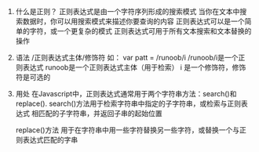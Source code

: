 1. 什么是正则？ 
    正则表达式是由一个字符序列形成的搜索模式
    当你在文本中搜索数据时，你可以用搜索模式来描述你要查询的内容
    正则表达式可以是一个简单的字符，或一个更复杂的模式
    正则表达式可用于所有文本搜索和文本替换的操作
2. 语法
     /正则表达式主体/修饰符
     如：
        var patt = /runoob/i
        /runoob/i是一个正则表达式
        runoob是一个正则表达式主体（用于检索）
        i 是一个修饰符，修饰符是可选的
3. 用处
     在Javascript中，正则表达式通常用于两个字符串方法：search()和replace().
     search()方法用于检索字符串中指定的子字符串，或检索与正则表达式
     相匹配的子字符串，并返回子串的起始位置

     replace()方法 用于在字符串中用一些字符替换另一些字符，或替换一个与正则表达式匹配的字串
